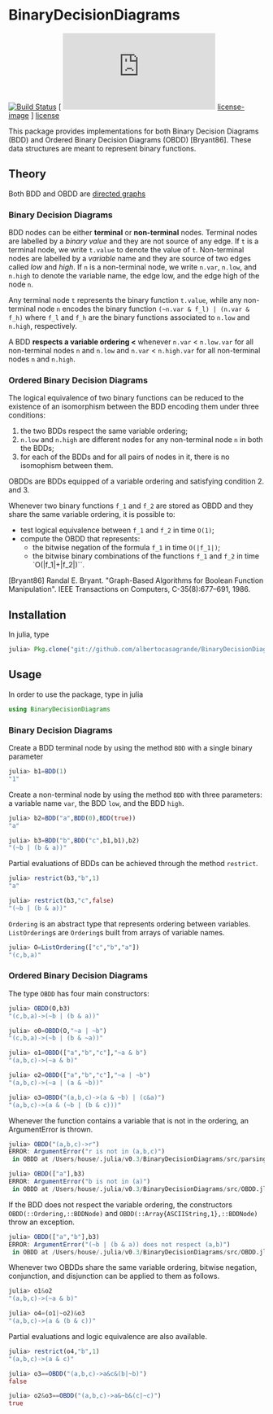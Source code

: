 # BinaryDecisionDiagrams

[![Build Status](https://travis-ci.org/albertocasagrande/BinaryDecisionDiagrams.svg?branch=master)](https://travis-ci.org/albertocasagrande/BinaryDecisionDiagrams)
[ ![License] [license-image] ] [license]

This package provides implementations for both Binary Decision Diagrams (BDD)
and Ordered Binary Decision Diagrams (OBDD) [Bryant86]. These data structures
are meant to represent binary functions.

## Theory

Both BDD and OBDD are [directed graphs][digraph]

### Binary Decision Diagrams

BDD nodes can be either **terminal** or **non-terminal** nodes.
Terminal nodes are labelled by a *binary value* and they are not source of any
edge. If `t` is a terminal node, we write `t.value` to denote the value of `t`.
Non-terminal nodes are labelled by a *variable* name and they
are source of two edges called *low* and *high*. If `n` is a non-terminal
node, we write `n.var`, `n.low`, and `n.high` to denote the variable name,
the edge low, and the edge high of the node `n`.

Any terminal node `t` represents the binary function `t.value`, while
any non-terminal node `n` encodes the binary function
`(~n.var & f_l) | (n.var & f_h)` where `f_l` and `f_h` are the binary
functions associated to `n.low` and `n.high`, respectively.

A BDD **respects a variable ordering <** whenever `n.var` < `n.low.var`
for all non-terminal nodes `n` and `n.low` and `n.var` < `n.high.var`
for all non-terminal nodes `n` and `n.high`.

### Ordered Binary Decision Diagrams

The logical equivalence of two binary functions can be reduced to the
existence of an isomorphism between the BDD encoding them under three conditions:

1. the two BDDs respect the same variable ordering;
2. `n.low` and `n.high` are different nodes for any non-terminal node `n` in
   both the BDDs;
3. for each of the BDDs and for all pairs of nodes in it, there is no
   isomophism between them.

OBDDs are BDDs equipped of a variable ordering and satisfying condition 2. and 3.

Whenever two binary functions `f_1` and `f_2` are stored as OBDD and they share
the same variable ordering, it is possible to:
* test logical equivalence between `f_1` and `f_2` in time `O(1)`;
* compute the OBDD that represents:
  * the bitwise negation of the formula `f_1` in time `O(|f_1|)`;
  * the bitwise binary combinations of the functions `f_1` and `f_2` in time `O(|f_1|+|f_2|)``.

[Bryant86] Randal E. Bryant. "Graph-Based Algorithms for Boolean Function Manipulation".
           IEEE Transactions on Computers, C-35(8):677–691, 1986.

[digraph]: https://en.wikipedia.org/wiki/Directed_graph

## Installation

In julia, type
```julia
julia> Pkg.clone("git://github.com/albertocasagrande/BinaryDecisionDiagrams.git")
```

## Usage

In order to use the package, type in julia
```julia
using BinaryDecisionDiagrams
```

### Binary Decision Diagrams

Create a BDD terminal node by using the method `BDD` with a single binary parameter  
```julia
julia> b1=BDD(1)
"1"
```

Create a non-terminal node by using the method `BDD` with three parameters:
a variable name `var`, the BDD `low`, and the BDD `high`.  
```julia
julia> b2=BDD("a",BDD(0),BDD(true))
"a"

julia> b3=BDD("b",BDD("c",b1,b1),b2)
"(~b | (b & a))"
```

Partial evaluations of BDDs can be achieved through the method `restrict`.
```julia
julia> restrict(b3,"b",1)
"a"

julia> restrict(b3,"c",false)
"(~b | (b & a))"
```

`Ordering` is an abstract type that represents ordering between variables.
`ListOrdering`s are `Ordering`s built from arrays of variable names.
```julia
julia> O=ListOrdering(["c","b","a"])
"(c,b,a)"
```

### Ordered Binary Decision Diagrams

The type `OBDD` has four main constructors:
```julia
julia> OBDD(O,b3)
"(c,b,a)->(~b | (b & a))"

julia> o0=OBDD(O,"~a | ~b")
"(c,b,a)->(~b | (b & ~a))"

julia> o1=OBDD(["a","b","c"],"~a & b")
"(a,b,c)->(~a & b)"

julia> o2=OBDD(["a","b","c"],"~a | ~b")
"(a,b,c)->(~a | (a & ~b))"

julia> o3=OBDD("(a,b,c)->(a & ~b) | (c&a)")
"(a,b,c)->(a & (~b | (b & c)))"
```

Whenever the function contains a variable that is not in the ordering, an
ArgumentError is thrown.
```julia
julia> OBDD("(a,b,c)->r")
ERROR: ArgumentError("r is not in (a,b,c)")
 in OBDD at /Users/house/.julia/v0.3/BinaryDecisionDiagrams/src/parsing.jl:91

julia> OBDD(["a"],b3)
ERROR: ArgumentError("b is not in (a)")
 in OBDD at /Users/house/.julia/v0.3/BinaryDecisionDiagrams/src/OBDD.jl:10
```

If the BDD does not respect the variable ordering, the constructors
`OBDD(::Ordering,::BDDNode)` and `OBDD(::Array{ASCIIString,1},::BDDNode)`
throw an exception.
```julia
julia> OBDD(["a","b"],b3)
ERROR: ArgumentError("(~b | (b & a)) does not respect (a,b)")
 in OBDD at /Users/house/.julia/v0.3/BinaryDecisionDiagrams/src/OBDD.jl:10
```

Whenever two OBDDs share the same variable ordering, bitwise
negation, conjunction, and disjunction can be applied to them as follows.
```julia
julia> o1&o2
"(a,b,c)->(~a & b)"

julia> o4=(o1|~o2)&o3
"(a,b,c)->(a & (b & c))"
```

Partial evaluations and logic equivalence are also available.
```julia
julia> restrict(o4,"b",1)
"(a,b,c)->(a & c)"

julia> o3==OBDD("(a,b,c)->a&c&(b|~b)")
false

julia> o2&o3==OBDD("(a,b,c)->a&~b&(c|~c)")
true
```

[license-image]: https://img.shields.io/:license-mit-blue.svg
[license]: https://github.com/albertocasagrande/BinaryDecisionDiagrams/blob/master/LICENSE.md
